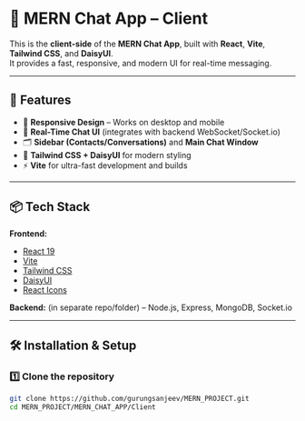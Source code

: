 # 💬 MERN Chat App – Client

This is the **client-side** of the **MERN Chat App**, built with **React**, **Vite**, **Tailwind CSS**, and **DaisyUI**.  
It provides a fast, responsive, and modern UI for real-time messaging.

---

## 🚀 Features

- 📱 **Responsive Design** – Works on desktop and mobile
- 💬 **Real-Time Chat UI** (integrates with backend WebSocket/Socket.io)
- 🗂 **Sidebar (Contacts/Conversations)** and **Main Chat Window**
- 🎨 **Tailwind CSS + DaisyUI** for modern styling
- ⚡ **Vite** for ultra-fast development and builds

---

## 📦 Tech Stack

**Frontend:**

- [React 19](https://react.dev/)
- [Vite](https://vitejs.dev/)
- [Tailwind CSS](https://tailwindcss.com/)
- [DaisyUI](https://daisyui.com/)
- [React Icons](https://react-icons.github.io/react-icons/)

**Backend:** (in separate repo/folder) – Node.js, Express, MongoDB, Socket.io

---

## 🛠 Installation & Setup

### 1️⃣ Clone the repository

```bash
git clone https://github.com/gurungsanjeev/MERN_PROJECT.git
cd MERN_PROJECT/MERN_CHAT_APP/Client
```
